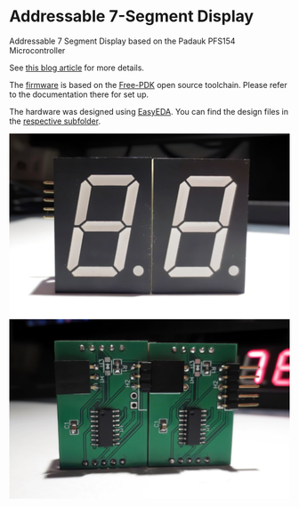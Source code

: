 # Addressable 7-Segment Display
Addressable 7 Segment Display based on the Padauk PFS154 Microcontroller

See [this blog article](https://cpldcpu.wordpress.com/2020/04/05/addressable-7-segment-display/) for more details.

The [firmware](Firmware/) is based on the [Free-PDK](https://free-pdk.github.io/) open source toolchain. Please refer to the documentation there for set up.

The hardware was designed using [EasyEDA](https://easyeda.com). You can find the design files in the [respective subfolder](Hardware/).

![front](/Pictures/display_front.jpg)
![rear](/Pictures/display_rear.jpg)
 